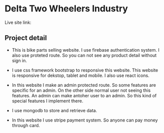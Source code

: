 # Delta Two Wheelers Industry

Live site link: 

## Project detail

* This is bike parts selling website. I use firebase authentication system. I also use proteted route. So you can not see any product detail without sign in. 

* I use css framework bootstrap to responsive this website. This website is responsive for dekstop, tablet and mobile. I also use react icons. 

* In this website I make an admin protected route. So some features are specific for an admin. On the other side normal user not seeing this features. An admin can make antoher user to an admin. So this kind of special features I implement there.

* I use mongodb to store and retrieve data.

* In this website I use stripe payment system. So anyone can pay money through card. 